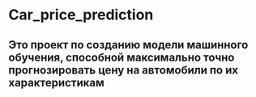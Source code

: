 # Сar_price_prediction
## Это проект по созданию модели машинного обучения, способной максимально точно прогнозировать цену на автомобили по их характеристикам
